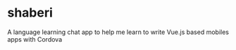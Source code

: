 # shaberi
A language learning chat app to help me learn to write Vue.js based mobiles apps with Cordova
